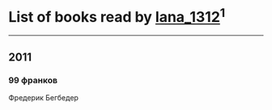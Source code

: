 # List of books read by [lana_1312](http://vk.com/id4609218)<sup>1</sup>
---

## 2011

### 99 франков
Фредерик Бегбедер



